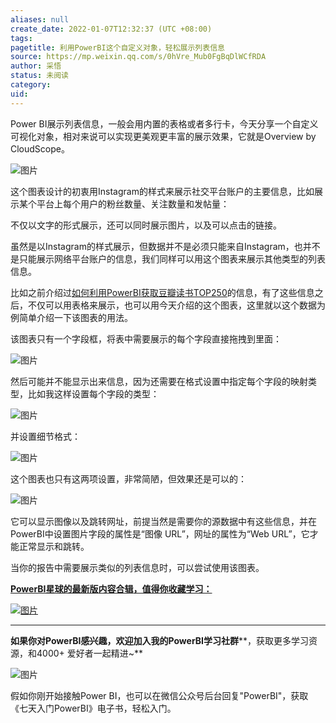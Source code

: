 ```yaml
---
aliases: null
create_date: 2022-01-07T12:32:37 (UTC +08:00)
tags: 
pagetitle: 利用PowerBI这个自定义对象，轻松展示列表信息
source: https://mp.weixin.qq.com/s/0hVre_Mub0FgBqDlWCfRDA
author: 采悟
status: 未阅读
category: 
uid: 
---
```


Power BI展示列表信息，一般会用内置的表格或者多行卡，今天分享一个自定义可视化对象，相对来说可以实现更美观更丰富的展示效果，它就是Overview by CloudScope。

![图片](https://mmbiz.qpic.cn/mmbiz_png/aHEbZtANQJNQV3ahE0AoxbSHRaXl8oQGSqOBjRgKKHCHQLAQ1QdBOzX7n3B4ruPm3r0sQ6RZ8XZFBFJ0tCTrgA/640?wx_fmt=png&wxfrom=5&wx_lazy=1&wx_co=1)

这个图表设计的初衷用Instagram的样式来展示社交平台账户的主要信息，比如展示某个平台上每个用户的粉丝数量、关注数量和发帖量：  

不仅以文字的形式展示，还可以同时展示图片，以及可以点击的链接。

虽然是以Instagram的样式展示，但数据并不是必须只能来自Instagram，也并不是只能展示网络平台账户的信息，我们同样可以用这个图表来展示其他类型的列表信息。  

比如之前介绍过[如何利用PowerBI获取豆瓣读书TOP250](http://mp.weixin.qq.com/s?__biz=MzA4MzQwMjY4MA==&mid=2484070458&idx=1&sn=c4c2f4de681ef66524b91209e83dd769&chksm=8e0c42edb97bcbfb525a923d9d7378095f91ae9e3d592e28b7918ee1ea8a991b49ed4017fee0&scene=21#wechat_redirect)的信息，有了这些信息之后，不仅可以用表格来展示，也可以用今天介绍的这个图表，这里就以这个数据为例简单介绍一下该图表的用法。  

该图表只有一个字段框，将表中需要展示的每个字段直接拖拽到里面：  

![图片](https://mmbiz.qpic.cn/mmbiz_png/aHEbZtANQJNQV3ahE0AoxbSHRaXl8oQG23qVkibhL9tNCqQRHvich1WhLXS69dQfm4C3c7W4ECYj0gegVPJmE4mQ/640?wx_fmt=png&wxfrom=5&wx_lazy=1&wx_co=1)

然后可能并不能显示出来信息，因为还需要在格式设置中指定每个字段的映射类型，比如我这样设置每个字段的类型：  

![图片](https://mmbiz.qpic.cn/mmbiz_png/aHEbZtANQJNQV3ahE0AoxbSHRaXl8oQGiazRs6qhVGVpe9ghHKIPVm84VzIzbyeTicx29YSvwr7YCIqo0s6lQ7YA/640?wx_fmt=png&wxfrom=5&wx_lazy=1&wx_co=1)

并设置细节格式：

![图片](https://mmbiz.qpic.cn/mmbiz_png/aHEbZtANQJNQV3ahE0AoxbSHRaXl8oQGQSZJliaI3bkNJ5XLicphMXSTcEeiccbLCoicHgQC5HZuKpMvl47910T7Mw/640?wx_fmt=png&wxfrom=5&wx_lazy=1&wx_co=1)

这个图表也只有这两项设置，非常简陋，但效果还是可以的：

![图片](https://mmbiz.qpic.cn/mmbiz_png/aHEbZtANQJNQV3ahE0AoxbSHRaXl8oQGhHkRxN9iaYF24yNsg903hMWYnaXsobcXYYZMqASq1zudMZh2HIYxYgg/640?wx_fmt=png&wxfrom=5&wx_lazy=1&wx_co=1)

它可以显示图像以及跳转网址，前提当然是需要你的源数据中有这些信息，并在PowerBI中设置图片字段的属性是“图像 URL”，网址的属性为“Web URL”，它才能正常显示和跳转。  

当你的报告中需要展示类似的列表信息时，可以尝试使用该图表。  

[**PowerBI星球的最新版****内容合辑****，值得你收藏学习：**](http://mp.weixin.qq.com/s?__biz=MzA4MzQwMjY4MA==&mid=2484078675&idx=1&sn=07abf841815e43fb0a554081c82de72a&chksm=8e13a284b9642b92d07b518abe3e6e2e2ef5066c0941c1ced26a245a6990b4330830431789a9&scene=21#wechat_redirect)

[![图片](https://mmbiz.qpic.cn/mmbiz_png/aHEbZtANQJN8YOicNXzCaSLpQrKXOL0LsNeYw0fj3iaGFy7XSwwmibHicdtiaHEbhgmHSPXQlkg3WiaVA4hJ8PGDcdEQ/640?wx_fmt=png&wxfrom=5&wx_lazy=1&wx_co=1)](http://mp.weixin.qq.com/s?__biz=MzA4MzQwMjY4MA==&mid=2484078675&idx=1&sn=07abf841815e43fb0a554081c82de72a&chksm=8e13a284b9642b92d07b518abe3e6e2e2ef5066c0941c1ced26a245a6990b4330830431789a9&scene=21#wechat_redirect)

___

**如果你对PowerBI感兴趣，欢迎加入我的PowerBI学习社群****，获取更多学习资源，和4000+ 爱好者一起精进~**  

![图片](https://mmbiz.qpic.cn/mmbiz_png/aHEbZtANQJMFLnwgdbghRHPLicKRaV70mVCZVq8Fhm46rkciaeOrLFJCv5f1omJxF8256YogHflkicEDM29aUMtaA/640?wx_fmt=png&wxfrom=5&wx_lazy=1&wx_co=1)

假如你刚开始接触Power BI，也可以在微信公众号后台回复"PowerBI"，获取《七天入门PowerBI》电子书，轻松入门。
